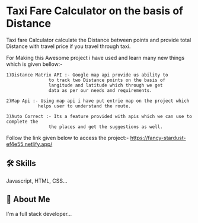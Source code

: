 
# Taxi Fare Calculator on the basis of Distance

Taxi fare Calculator calculate the Distance between points and 
provide total Distance with travel price if you travel through
taxi.



For Making this Awesome project i have used and learn
many new things which is given bellow:-

    1)Distance Matrix API :- Google map api provide us ability to 
                    to track two Distance points on the basis of
                    langitude and latitude which through we get
                    data as per our needs and requirements.

    2)Map Api :- Using map api i have put entrie map on the project which
                helps user to understand the route.

    3)Auto Correct :- Its a feature provided with apis which we can use to complete the
                    the places and get the suggestions as well.
                                          



Follow the link given below to access the project:-
    https://fancy-stardust-ef4e55.netlify.app/









## 🛠 Skills
Javascript, HTML, CSS...


## 🚀 About Me
I'm a full stack developer...


